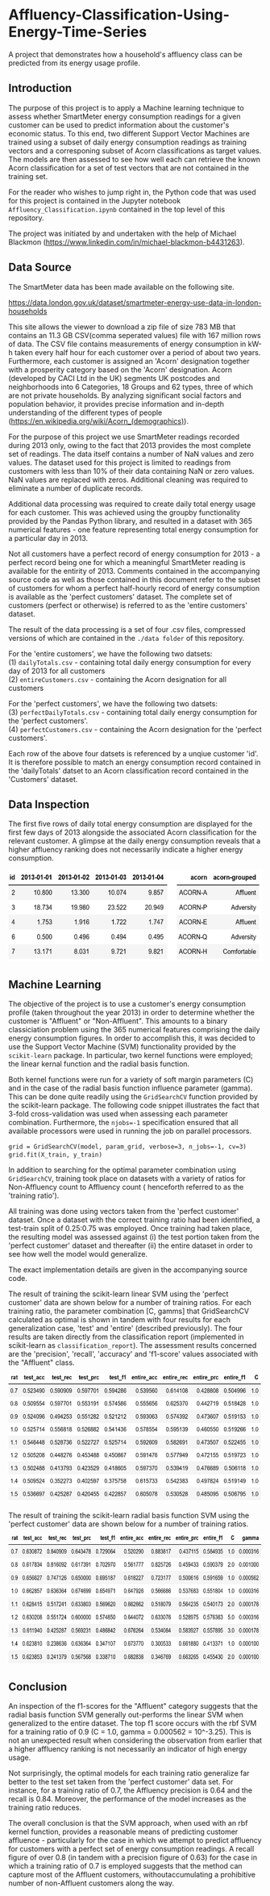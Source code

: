 # Affluency-Classification-Using-Energy-Time-Series
A project that demonstrates how a household's affluency class can be predicted from its energy usage profile.

## Introduction

The purpose of this project is to apply a Machine learning technique to assess whether SmartMeter energy consumption readings
for a given customer can be used to predict information about the customer's economic status. To this end, two different
Support Vector Machines are trained using a subset of daily energy consumption readings as training vectors and a corresponing subset of Acorn classifications as target
values. The models are then assessed to see how well each can retrieve the known Acorn classification for a set of test vectors that are not contained in the training set.

For the reader who wishes to jump right in, the Python code that was used for this project is contained in the Jupyter notebook ```Affluency_Classification.ipynb``` contained
in the top level of this repository.

The project was initiated by and undertaken with the help of Michael Blackmon (https://www.linkedin.com/in/michael-blackmon-b4431263).


## Data Source

The SmartMeter data has been made available on the following site.

https://data.london.gov.uk/dataset/smartmeter-energy-use-data-in-london-households

This site allows the viewer to download a zip file of size 783 MB that contains an 11.3 GB CSV(comma seperated values) file with 167 million rows of data. 
The CSV file contains measurements of energy consumption in kW-h taken every half hour for each customer over a period of about two years. 
Furthermore, each customer is assigned an 'Acorn' designation together with a prosperity category based on the 'Acorn' designation. 
Acorn (developed by CACI Ltd in the UK) segments UK postcodes and neighborhoods into 6 Categories, 18 Groups and 62 types, three of which are not private households. 
By analyzing significant social factors and population behavior, it provides precise information and in-depth understanding 
of the different types of people (https://en.wikipedia.org/wiki/Acorn_(demographics)).

For the purpose of this project we use SmartMeter readings recorded during 2013 only, owing to the fact that 2013 provides the most complete set of readings.
The data itself contains a number of NaN values and zero values. The dataset used for this project is limited to readings from customers with less than 10% of their 
data containing NaN or zero values. NaN values are replaced with zeros. Additional cleaning was required to eliminate a number of duplicate records.

Additional data processing was required to create daily total energy usage for each customer. This was achieved using the groupby functionality provided by the Pandas Python library, 
and resulted in a dataset with 365 numerical features - one feature representing total energy consumption for a particular day in 2013.

Not all customers have a perfect record of energy consumption for 2013 - a perfect record being one for which a meaningful SmartMeter reading is available for the
entirity of 2013. Comments contained in the accompanying source code as well as those contained in this document refer to the subset of customers
for whom a perfect half-hourly record of energy consumption is available as the 'perfect customers' dataset. The complete set of 
customers (perfect or otherwise) is referred to as the 'entire customers' dataset.

The result of the data processing is a set of four .csv files, compressed versions of which are contained in the ```./data folder``` of this repository.

For the 'entire customers', we have the following two datsets:
<br>(1) ```dailyTotals.csv``` - containing total daily energy consumption for every day of 2013 for all customers 
<br>(2) ```entireCustomers.csv``` - containing the Acorn designation for all customers

For the 'perfect customers', we have the following two datsets:
<br>(3) ```perfectDailyTotals.csv``` - containing total daily energy consumption for the 'perfect customers'. 
<br>(4) ```perfectCustomers.csv``` - containing the Acorn designation for the 'perfect customers'.

Each row of the above four datsets is referenced by a unqiue customer 'id'. It is therefore possible to match an energy consumption record contained
in the 'dailyTotals' datset to an Acorn classification record contained in the 'Customers' dataset.

## Data Inspection

The first five rows of daily total energy consumption are displayed for the first few days of 2013 alongside the associated Acorn classification for the relevant customer.
A glimpse at the daily energy consumption reveals that a higher affluency ranking does not necessarily indicate a higher energy consumption.

<p align="center">
    <img src="https://raw.githubusercontent.com/JerryGreenough/Affluency-Classification-Using-Energy-Time-Series/master/img/affluency.png" width="550" height="183">  
</p>

## Machine Learning

The objective of the project is to use a customer's energy consumption profile (taken throughout the year 2013) in order to determine whether the customer
is "Affluent" or "Non-Affluent". This amounts to a binary classiciation problem using the 365 numerical features comprising the daily energy consumption figures. 
In order to accomplish this, it was decided to use the Support Vector Machine (SVM) functionality provided by the ```scikit-learn``` package. In particular, two
kernel functions were employed; the linear kernal function and the radial basis function. 

Both kernel functions were run for a variety of soft margin parameters (C) 
and in the case of the radial basis function influence parameter (gamma). This can be done quite readily using the ```GridSearchCV``` function provided by the scikit-learn 
package. The following code snippet illustrates the fact that 3-fold cross-validation was used when assessing each parameter combination. Furthermore, the ```njobs=-1``` specification
ensured that all available processors were used in running the job on parallel processors.

    grid = GridSearchCV(model, param_grid, verbose=3, n_jobs=-1, cv=3)
    grid.fit(X_train, y_train)

In addition to searching for the optimal parameter combination using ```GridSearchCV```, training took place on datasets with a variety of ratios for Non-Affluency count to Affluency count (
henceforth referred to as the 'training ratio').

All training was done using vectors taken from the 'perfect customer' dataset. Once a dataset with the correct training ratio had been identified, a test-train split of 0.25:0.75 was employed.
Once training had taken place, the resulting model was assessed against (i) the test portion taken from the 'perfect customer' dataset and thereafter (ii) the entire dataset in order to see how well
the model would generalize.

The exact implementation details are given in the accompanying source code.

The result of training the scikit-learn linear SVM using the 'perfect customer' data are shown below for a number of training ratios. For each training ratio, the parameter combination
[C, gamms] that GridSearchCV calculated as optimal is shown in tandem with four results for each generalization case, 'test' and 'entire' (described previously). The four results are
taken directly from the classification report (implemented in scikit-learn as ```classification_report```). The assessment results concerned are the 'precision', 'recall', 'accuracy' and 'f1-score' values
associated with the "Affluent" class.

<p align="center">
    <img src="https://raw.githubusercontent.com/JerryGreenough/Affluency-Classification-Using-Energy-Time-Series/master/img/linear.png" width="650" height="255">  
</p>

The result of training the scikit-learn radial basis function SVM using the 'perfect customer' data are shown below for a number of training ratios.

<p align="center">
    <img src="https://raw.githubusercontent.com/JerryGreenough/Affluency-Classification-Using-Energy-Time-Series/master/img/rbf.png" width="650" height="255">  
</p>



## Conclusion

An inspection of the f1-scores for the "Affluent" category suggests that the radial basis function SVM generally out-performs the linear SVM when generalized to the entire dataset.
The top f1 score occurs with the rbf SVM for a training ratio of 0.9 (C = 1.0, gamma = 0.000562 = 10^-3.25). This is not an unexpected result when considering the observation from earlier
that a higher affluency ranking is not necessarily an indicator of high energy usage.

Not surprisingly, the optimal models for each training ratio generalize far better to the test set taken from the
'perfect customer' data set. For instance, for a training ratio of 0.7, the Affluency precision is 0.64 and the recall is 0.84. 
Moreover, the performance of the model increases as the training ratio reduces. 

The overall conclusion is that the SVM approach, when used with an rbf kernel function, provides a reasonable means of predicting customer affluence - particularly for the case in 
which we attempt to predict affluency for customers with a perfect set of energy consumption readings. 
A recall figure of over 0.8 (in tandem with a precision figure of 0.63) for the case in which a training ratio of 0.7 is employed suggests that
the method can capture most of the Affluent customers, withoutaccumulating a prohibitive number of non-Affluent customers along the way.





